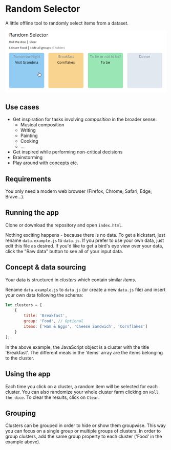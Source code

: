 # Random Selector

A little offline tool to randomly select items from a dataset.

![Screenshot](resources/screenshot.png)

## Use cases

-   Get inspiration for tasks involving _composition_ in the broader sense:
    -   Musical composition
    -   Writing
    -   Painting
    -   Cooking
    -   ...
-   Get inspired while performing non-critical decisions
-   Brainstorming
-   Play around with concepts etc.

## Requirements

You only need a modern web browser (Firefox, Chrome, Safari, Edge, Brave...).

## Running the app

Clone or download the repository and open `index.html`.

Nothing exciting happens - because there is no data. To get a kickstart, just rename `data.example.js` to `data.js`. If you prefer to use your own data, just edit this file as desired. If you'd like to get a bird's eye view over your data, click the "Raw data" button to see all of your input data.

## Concept & data sourcing

Your data is structured in _clusters_ which contain similar _items_.

Rename `data.example.js` to `data.js` (or create a new `data.js` file) and insert your own data following the schema:

```js
let clusters = [
    {
        title: 'Breakfast',
        group: 'Food', // Optional
        items: ['Ham & Eggs', 'Cheese Sandwich', 'Cornflakes']
    }
];
```

In the above example, the JavaScript object is a cluster with the title 'Breakfast'. The different meals in the 'items' array are the items belonging to the cluster.

## Using the app

Each time you click on a cluster, a random item will be selected for each cluster. You can also randomize your whole cluster farm clicking on `Roll the dice`. To clear the results, click on `Clear`.

## Grouping

Clusters can be grouped in order to hide or show them groupwise. This way you can focus on a single group or multiple groups of clusters. In order to group clusters, add the same group property to each cluster ('Food' in the example above).
